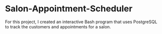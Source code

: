 # Salon-Appointment-Scheduler
For this project, I created an interactive Bash program that uses PostgreSQL to track the customers and appointments for a salon.

